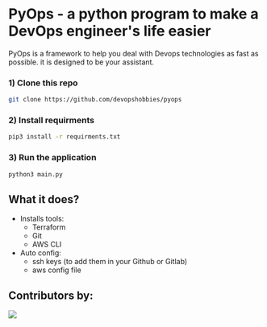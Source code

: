 # PyOps - a python program to make a DevOps engineer's life easier

PyOps is a framework to help you deal with Devops technologies as fast as possible. it is designed to be your assistant.

### 1) Clone this repo
``` sh
git clone https://github.com/devopshobbies/pyops
```
### 2) Install requirments
```sh
pip3 install -r requirments.txt
```
### 3) Run the application
```sh
python3 main.py
```

## What it does?
- Installs tools:
    - Terraform
    - Git
    - AWS CLI
- Auto config:
    - ssh keys (to add them in your Github or Gitlab)
    - aws config file

## Contributors by:

<a><img src="https://contrib.rocks/image?repo=devopshobbies/pyops"></a>
